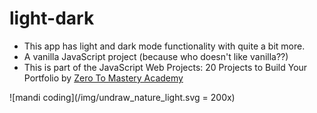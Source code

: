 # light-dark 
- This app has light and dark mode functionality with quite a bit more. 
- A vanilla JavaScript project (because who doesn't like vanilla??)
- This is part of the JavaScript Web Projects: 20 Projects to Build Your Portfolio by [Zero To Mastery Academy](https://zerotomastery.io/)

![mandi coding](/img/undraw_nature_light.svg = 200x)
